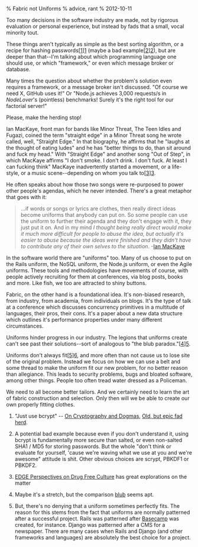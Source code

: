 % Fabric not Uniforms
% advice, rant
% 2012-10-11



Too many decisions in the software industry are made, not by rigorous
evaluation or personal experience, but instead by fads that a small, vocal
minority tout.

These things aren't typically as simple as the best sorting algorithm, or a
recipe for hashing passwords[[1]][1] (maybe a bad example[[2]][2]), but are
deeper than that--I'm talking about which programming language one should use,
or which "framework," or even which message broker or database.

Many times the question about whether the problem's solution even requires a
framework, or a message broker isn't discussed. "Of course we need X, GitHub
uses it!" Or "Node.js achieves 3,000 requests/s in _NodeLover_'s (pointless)
benchmarks! Surely it's the right tool for our factorial server!"

Please, make the herding stop!

Ian MacKaye, front man for bands like Minor Threat, The Teen Idles and Fugazi,
coined the term "straight edge" in a Minor Threat song he wrote called, well,
"Straight Edge." In that biography, he affirms that he "laughs at the thought
of eating ludes" and he has "better things to do, than sit around and fuck my
head." With "Straight Edge" and another song "Out of Step", in which MacKaye
affirms "I don't smoke. I don't drink. I don't fuck. At least I can fucking
think" MacKaye inadvertently started a movement, or a life-style, or a music
scene--depending on whom you talk to[[3]][3].

He often speaks about how those two songs were re-purposed to power other
people's agendas, which he never intended. There's a great metaphor that goes
with it:

> ...if words or songs or lyrics are clothes, then really direct ideas become
uniforms that anybody can put on. So some people can use the uniform to
further their agenda and they don't engage with it, they just put it on. And
in my mind _I thought being really direct would make it much more difficult
for people to abuse the idea, but actually it's easier to abuse because the
ideas were finished and they didn't have to contribute any of their own selves
to the situation_. -[Ian MacKaye][4]

In the software world there are "uniforms" too. Many of us choose to put on
the Rails uniform, the NoSQL uniform, the Node.js uniform, or even the Agile
uniforms. These tools and methodologies have movements of course, with people
actively recruiting for them at conferences, via blog posts, books and more.
Like fish, we too are attracted to shiny buttons.

Fabric, on the other hand is a foundational idea. It's non-biased research,
from industry, from academia, from individuals on blogs. It's the type of talk
at a conference which discusses concurrency primitives in a multitude of
languages, their pros, their cons. It's a paper about a new data structure
which outlines it's performance properties under many different circumstances.

Uniforms hinder progress in our industry. The legions that uniforms create
can't see past their solutions--sort of analogous to "the blub
paradox."[[4]][5].

Uniforms don't always fit[[5]][6], and more often than not cause us to lose
site of the original problem. Instead we focus on how we can use a belt and
some thread to make the uniform fit our new problem, for no better reason than
allegiance. This leads to security problems, bugs and bloated software, among
other things. People too often tread water dressed as a Policeman.

We need to all become better tailors. And we certainly need to learn the art
of fabric construction and selection. Only then will we be able to create our
own properly fitting clothes.

  1. "Just use bcrypt" -- [On Cryptography and Dogmas][7], [Old, but epic fad
herd][8].

  2. A potential bad example because even if you don't understand it, using
bcrypt is fundamentally more secure than salted, or even non-salted SHA1 / MD5
for storing passwords. But the whole "don't think or evaluate for yourself,
'cause we're waving what we use at you and we're awesome" attitude is shit.
Other obvious choices are scrypt, PBKDF1 or PBKDF2.

  3. [EDGE Perspectives on Drug Free Culture][9] has great explorations on the
matter

  4. Maybe it's a stretch, but the comparison [blub][10] seems apt.

  5. But, there's no denying that a uniform sometimes perfectly fits. The
reason for this stems from the fact that uniforms are normally patterned after
a successful project. Rails was patterned after [Basecamp][11] was created,
for instance. Django was patterned after a CMS for a newspaper. There are many
cases when Rails and Django (and other frameworks and languages) are
absolutely the best choice for a project.

   [1]: #bcrypt

   [2]: #security

   [3]: #edge

   [4]: http://gothamist.com/2006/11/06/interview_with.php

   [5]: #blub

   [6]: #fit

   [7]: http://antirez.com/post/crypto-dogmas.html

   [8]: https://github.com/antirez/lamernews/pull/8

   [9]: http://www.theedgeprojectmovie.com/

   [10]: https://en.wikipedia.org/wiki/Blub#Blub

   [11]: http://basecamp.com

